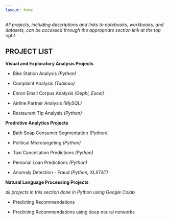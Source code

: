 ```yaml
---
layout: home 
---
```


*All projects, including descriptions and links to notebooks, workbooks, and datasets, can be accessed through the appropriate section link at the top right.*

**PROJECT LIST**
-------------------

**Visual and Exploratory Analysis Projects**

- Bike Station Analysis *(Python)*

- Complaint Analysis *(Tableau)*

- Enron Email Corpus Analysis *(Gephi, Excel)*

- Airline Partner Analysis *(MySQL)*

- Restaurant Tip Analysis *(Python)*


**Predictive Analytics Projects**

- Bath Soap Consumer Segmentation *(Python)*

- Political Microtargeting *(Python)*

- Taxi Cancellation Predictions *(Python)*

- Personal Loan Predictions *(Python)*

- Anomaly Detection - Fraud *(Python, XLSTAT)*


**Natural Language Processing Projects**

*all projects in this section done in Python using Google Colab*

- Predicting Recommendations

- Predicting Recommendations using deep neural networks
